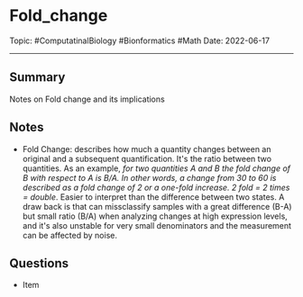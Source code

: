 
# Fold_change
Topic: #ComputatinalBiology #Bionformatics #Math 
Date: 2022-06-17


---

## Summary
Notes on Fold change and its implications

## Notes
* Fold Change: describes how much a quantity changes between an original and a subsequent quantification. It's the ratio between two quantities. As an example, *for two quantities A and B the fold change of B with respect to A is B/A. In other words, a change from 30 to 60 is described as a fold change of 2 or a one-fold increase. 2 fold = 2 times = double*. Easier to interpret than the difference between two states. A draw back is that can missclassify samples with a great difference (B-A) but small ratio (B/A) when analyzing changes at high expression levels, and it's also unstable for very small denominators and the measurement can be affected by noise.

## Questions
- Item



